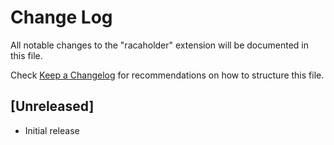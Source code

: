 # Change Log

All notable changes to the "racaholder" extension will be documented in this file.

Check [Keep a Changelog](http://keepachangelog.com/) for recommendations on how to structure this file.

## [Unreleased]

- Initial release